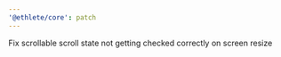 ```yaml
---
'@ethlete/core': patch
---
```


Fix scrollable scroll state not getting checked correctly on screen resize
